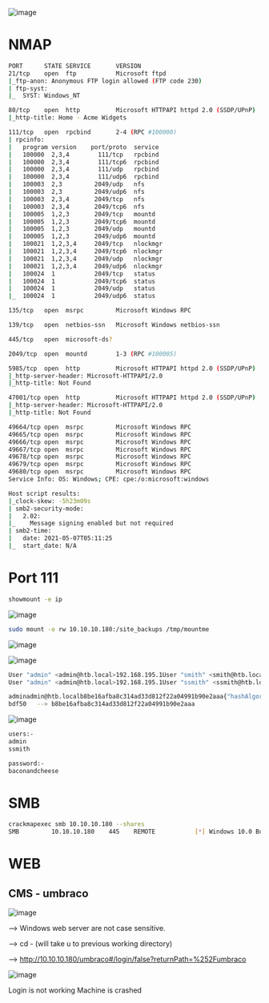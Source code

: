
![image](https://user-images.githubusercontent.com/68326057/117400027-6fd4dc00-af1f-11eb-8046-df1a40ae941f.png)


# NMAP

```bash
PORT      STATE SERVICE       VERSION
21/tcp    open  ftp           Microsoft ftpd
|_ftp-anon: Anonymous FTP login allowed (FTP code 230)
| ftp-syst: 
|_  SYST: Windows_NT

80/tcp    open  http          Microsoft HTTPAPI httpd 2.0 (SSDP/UPnP)
|_http-title: Home - Acme Widgets

111/tcp   open  rpcbind       2-4 (RPC #100000)
| rpcinfo: 
|   program version    port/proto  service
|   100000  2,3,4        111/tcp   rpcbind
|   100000  2,3,4        111/tcp6  rpcbind
|   100000  2,3,4        111/udp   rpcbind
|   100000  2,3,4        111/udp6  rpcbind
|   100003  2,3         2049/udp   nfs
|   100003  2,3         2049/udp6  nfs
|   100003  2,3,4       2049/tcp   nfs
|   100003  2,3,4       2049/tcp6  nfs
|   100005  1,2,3       2049/tcp   mountd
|   100005  1,2,3       2049/tcp6  mountd
|   100005  1,2,3       2049/udp   mountd
|   100005  1,2,3       2049/udp6  mountd
|   100021  1,2,3,4     2049/tcp   nlockmgr
|   100021  1,2,3,4     2049/tcp6  nlockmgr
|   100021  1,2,3,4     2049/udp   nlockmgr
|   100021  1,2,3,4     2049/udp6  nlockmgr
|   100024  1           2049/tcp   status
|   100024  1           2049/tcp6  status
|   100024  1           2049/udp   status
|_  100024  1           2049/udp6  status

135/tcp   open  msrpc         Microsoft Windows RPC

139/tcp   open  netbios-ssn   Microsoft Windows netbios-ssn

445/tcp   open  microsoft-ds?

2049/tcp  open  mountd        1-3 (RPC #100005)

5985/tcp  open  http          Microsoft HTTPAPI httpd 2.0 (SSDP/UPnP)
|_http-server-header: Microsoft-HTTPAPI/2.0
|_http-title: Not Found

47001/tcp open  http          Microsoft HTTPAPI httpd 2.0 (SSDP/UPnP)
|_http-server-header: Microsoft-HTTPAPI/2.0
|_http-title: Not Found

49664/tcp open  msrpc         Microsoft Windows RPC
49665/tcp open  msrpc         Microsoft Windows RPC
49666/tcp open  msrpc         Microsoft Windows RPC
49667/tcp open  msrpc         Microsoft Windows RPC
49678/tcp open  msrpc         Microsoft Windows RPC
49679/tcp open  msrpc         Microsoft Windows RPC
49680/tcp open  msrpc         Microsoft Windows RPC
Service Info: OS: Windows; CPE: cpe:/o:microsoft:windows

Host script results:
|_clock-skew: -5h23m09s
| smb2-security-mode: 
|   2.02: 
|_    Message signing enabled but not required
| smb2-time: 
|   date: 2021-05-07T05:11:25
|_  start_date: N/A
```

# Port 111

```bash
showmount -e ip
```

![image](https://user-images.githubusercontent.com/68326057/117400066-82e7ac00-af1f-11eb-9826-ce7e0d92a9b4.png)

```bash
sudo mount -o rw 10.10.10.180:/site_backups /tmp/mountme
```

![image](https://user-images.githubusercontent.com/68326057/117402086-5cc40b00-af23-11eb-883a-e669c8487d63.png)

![image](https://user-images.githubusercontent.com/68326057/117402111-6a799080-af23-11eb-87a7-dd33db17465b.png)


```bash
User "admin" <admin@htb.local>192.168.195.1User "smith" <smith@htb.local>umbraco/user/password/changepassword change
User "admin" <admin@htb.local>192.168.195.1User "ssmith" <ssmith@htb.local>umbraco/user/password/changepassword change
```

```bash
adminadmin@htb.localb8be16afba8c314ad33d812f22a04991b90e2aaa{"hashAlgorithm":"SHA1"}admin@htb.localen-USfeb1a998-d3bf-406a-b30b-e269d7a
bdf50   --> b8be16afba8c314ad33d812f22a04991b90e2aaa
```

![image](https://user-images.githubusercontent.com/68326057/117402508-263ac000-af24-11eb-9325-6c76097ed72f.png)

```bash
users:-
admin
ssmith

password:-
baconandcheese
```



# SMB

```bash
crackmapexec smb 10.10.10.180 --shares
SMB         10.10.10.180    445    REMOTE           [*] Windows 10.0 Build 17763 x64 (name:REMOTE) (domain:remote) (signing:False) (SMBv1:False)
```

# WEB

## CMS - umbraco

![image](https://user-images.githubusercontent.com/68326057/117400993-56349400-af21-11eb-8185-36f4e4a92574.png)

--> Windows web server are not case sensitive.

--> cd - (will take u to previous working directory)

--> http://10.10.10.180/umbraco#/login/false?returnPath=%252Fumbraco

![image](https://user-images.githubusercontent.com/68326057/117403042-2c7d6c00-af25-11eb-8116-22166c8c0bac.png)


Login is not working Machine is crashed
